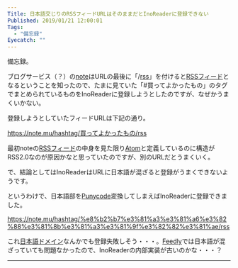 ```yaml
---
Title: 日本語交じりのRSSフィードURLはそのままだとInoReaderに登録できない
Published: 2019/01/21 12:00:01
Tags:
  - "備忘録"
Eyecatch: ""
---
```

<p>備忘録。</p>

<p>ブログサービス（？）の<a href="http://note.mu/">note</a>はURLの最後に「/<a class="keyword" href="http://d.hatena.ne.jp/keyword/rss">rss</a>」を付けると<a class="keyword" href="http://d.hatena.ne.jp/keyword/RSS%A5%D5%A5%A3%A1%BC%A5%C9">RSSフィード</a>となるということを知ったので、たまに見ていた「#買ってよかったもの」のタグでまとめられているものをInoReaderに登録しようとしたのですが、なぜかうまくいかない。</p>

<p>登録しようとしていたフィードURLは下記の通り。</p>

<p><a href="https://note.mu/hashtag/買ってよかったもの/rss">https://note.mu/hashtag/買ってよかったもの/rss</a></p>

<p>最初noteの<a class="keyword" href="http://d.hatena.ne.jp/keyword/RSS%A5%D5%A5%A3%A1%BC%A5%C9">RSSフィード</a>の中身を見た限り<a class="keyword" href="http://d.hatena.ne.jp/keyword/Atom">Atom</a>と定義しているのに構造がRSS2.0なのが原因かなと思っていたのですが、別のURLだとうまくいく。</p>

<p>で、結論としてはInoReaderはURLに日本語が混ざると登録がうまくできないようです。</p>

<p>というわけで、日本語部を<a class="keyword" href="http://d.hatena.ne.jp/keyword/Punycode">Punycode</a>変換してしまえばInoReaderに登録できました。</p>

<p><a href="https://note.mu/hashtag/%e8%b2%b7%e3%81%a3%e3%81%a6%e3%82%88%e3%81%8b%e3%81%a3%e3%81%9f%e3%82%82%e3%81%ae/rss">https://note.mu/hashtag/%e8%b2%b7%e3%81%a3%e3%81%a6%e3%82%88%e3%81%8b%e3%81%a3%e3%81%9f%e3%82%82%e3%81%ae/rss</a></p>

<p>これ<a class="keyword" href="http://d.hatena.ne.jp/keyword/%C6%FC%CB%DC%B8%EC%A5%C9%A5%E1%A5%A4%A5%F3">日本語ドメイン</a>なんかでも登録失敗しそう・・・。<a class="keyword" href="http://d.hatena.ne.jp/keyword/Feedly">Feedly</a>では日本語が混ざっていても問題なかったので、InoReaderの内部実装が古いのかな・・・？</p>

***